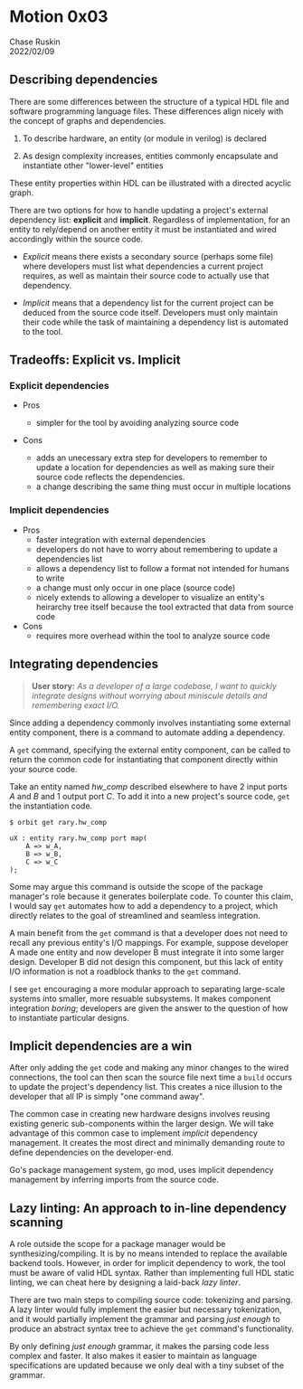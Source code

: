 # Motion 0x03
Chase Ruskin  
2022/02/09

## Describing dependencies

There are some differences between the structure of a typical HDL file and software programming language files. These differences align nicely with the concept of graphs and dependencies.

1. To describe hardware, an entity (or module in verilog) is declared

2. As design complexity increases, entities commonly encapsulate and instantiate other "lower-level" entities

These entity properties within HDL can be illustrated with a directed acyclic graph.

There are two options for how to handle updating a project's external dependency list: __explicit__ and __implicit__. Regardless of implementation, for an entity to rely/depend on another entity it must be instantiated and wired accordingly within the source code.

- _Explicit_ means there exists a secondary source (perhaps some file) where developers must list what dependencies a current project requires, as well as maintain their source code to actually use that dependency.

- _Implicit_ means that a dependency list for the current project can be deduced from the source code itself. Developers must only maintain their code while the task of maintaining a dependency list is automated to the tool.

## Tradeoffs: Explicit vs. Implicit

### Explicit dependencies
- Pros
    - simpler for the tool by avoiding analyzing source code

- Cons
    - adds an unecessary extra step for developers to remember to update a location for dependencies as well as making sure their source code reflects the dependencies.
    - a change describing the same thing must occur in multiple locations

### Implicit dependencies
- Pros
    - faster integration with external dependencies
    - developers do not have to worry about remembering to update a dependencies list
    - allows a dependency list to follow a format not intended for humans to write
    - a change must only occur in one place (source code)
    - nicely extends to allowing a developer to visualize an entity's heirarchy tree itself because the tool extracted that data from source code
- Cons
    - requires more overhead within the tool to analyze source code

## Integrating dependencies

> __User story:__ _As a developer of a large codebase, I want to quickly integrate designs without worrying about miniscule details and remembering exact I/O._

Since adding a dependency commonly involves instantiating some external entity component, there is a command to automate adding a dependency.

A `get` command, specifying the external entity component, can be called to return the common code for instantiating that component directly within your source code.

Take an entity named _hw_comp_ described elsewhere to have 2 input ports _A_ and _B_ and 1 output port _C_. To add it into a new project's source code, `get` the instantiation code.
```
$ orbit get rary.hw_comp

uX : entity rary.hw_comp port map(
    A => w_A,
    B => w_B,
    C => w_C  
);
```

Some may argue this command is outside the scope of the package manager's role because it generates boilerplate code. To counter this claim, I would say `get` automates how to add a dependency to a project, which directly relates to the goal of streamlined and seamless integration. 

A main benefit from the `get` command is that a developer does not need to recall any previous entity's I/O mappings. For example, suppose developer A made one entity and now developer B must integrate it into some larger design. Developer B did not design this component, but this lack of entity I/O information is not a roadblock thanks to the `get` command.

I see `get` encouraging a more modular approach to separating large-scale systems into smaller, more resuable subsystems. It makes component integration _boring_; developers are given the answer to the question of how to instantiate particular designs.

## Implicit dependencies are a win

After only adding the `get` code and making any minor changes to the wired connections, the tool can then scan the source file next time a `build` occurs to update the project's dependency list. This creates a nice illusion to the developer that all IP is simply "one command away".

The common case in creating new hardware designs involves reusing existing generic sub-components within the larger design. We will take advantage of this common case to implement _implicit_ dependency management. It creates the most direct and minimally demanding route to define dependencies on the developer-end.

Go's package management system, go mod, uses implicit dependency management by inferring imports from the source code.

## Lazy linting: An approach to in-line dependency scanning

A role outside the scope for a package manager would be synthesizing/compiling. It is by no means intended to replace the available backend tools. However, in order for implicit dependency to work, the tool must be aware of valid HDL syntax. Rather than implementing full HDL static linting, we can cheat here by designing a laid-back _lazy linter_.

There are two main steps to compiling source code: tokenizing and parsing.
A lazy linter would fully implement the easier but necessary tokenization, and it would partially implement the grammar and parsing _just enough_ to produce an abstract syntax tree to achieve the `get` command's functionality.

By only defining _just enough_ grammar, it makes the parsing code less complex and faster. It also makes it easier to maintain as language specifications are updated because we only deal with a tiny subset of the grammar.
